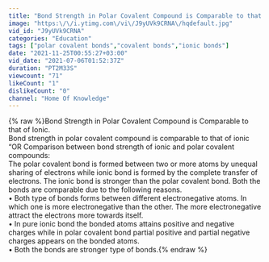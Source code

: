 ```yaml
---
title: "Bond Strength in Polar Covalent Compound is Comparable to that of Ionic"
image: "https:\/\/i.ytimg.com\/vi\/J9yUVk9CRNA\/hqdefault.jpg"
vid_id: "J9yUVk9CRNA"
categories: "Education"
tags: ["polar covalent bonds","covalent bonds","ionic bonds"]
date: "2021-11-25T00:55:27+03:00"
vid_date: "2021-07-06T01:52:37Z"
duration: "PT2M33S"
viewcount: "71"
likeCount: "1"
dislikeCount: "0"
channel: "Home Of Knowledge"
---
```

{% raw %}Bond Strength in Polar Covalent Compound is Comparable to that of Ionic.<br />Bond strength in polar covalent compound is comparable to that of ionic “OR Comparison between bond strength of ionic and polar covalent compounds:<br />The polar covalent bond is formed between two or more atoms by unequal sharing of electrons while ionic bond is formed by the complete transfer of electrons. The ionic bond is stronger than the polar covalent bond. Both the bonds are comparable due to the following reasons.<br />• Both type of bonds forms between different electronegative atoms. In which one is more electronegative than the other. The more electronegative attract the electrons more towards itself.<br />• In pure ionic bond the bonded atoms attains positive and negative charges while in polar covalent bond partial positive and partial negative charges appears on the bonded atoms.<br />• Both the bonds are stronger type of bonds.{% endraw %}
